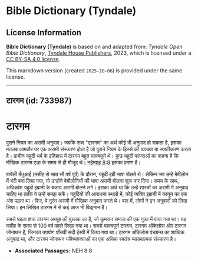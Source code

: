 # Bible Dictionary (Tyndale)

## License Information

**Bible Dictionary (Tyndale)** is based on and adapted from: _Tyndale Open Bible Dictionary_, [Tyndale House Publishers](https://tyndaleopenresources.com/), 2023, which is licensed under a [CC BY-SA 4.0 license](https://creativecommons.org/licenses/by-sa/4.0/legalcode.en).

This markdown version (created `2025-10-06`) is provided under the same license.



--------------------------------

## टारगम (id: 733987)

टारगम
=====

पुराने नियम का अरामी अनुवाद। जबकि शब्द "टारगम" का अर्थ कोई भी अनुवाद हो सकता है, इसका मतलब आमतौर पर एक अरामी संस्करण होता है जो पुराने नियम के हिस्से की व्याख्या या स्पष्टीकरण करता है। प्राचीन यहूदी धर्म के इतिहास में टारगम बहुत महत्वपूर्ण थे। कुछ यहूदी परंपराओं का कहना है कि मौखिक टारगम एज्रा के समय से ही मौजूद थे। [नहेम्याह 8:8](https://ref.ly/Neh8:8) इसका प्रमाण है।

बाबेली बँधुआई (मसीह से सात सौ वर्ष पूर्व) के दौरान, यहूदी इब्री भाषा बोलते थे। लेकिन जब उन्हें बेबीलोन में बंदी बना लिया गया, तो उन्होंने बेबीलोनियों की भाषा अरामी बोलना शुरू कर दिया। समय के साथ, अधिकांश यहूदी इब्रानी के बजाय अरामी बोलने लगे। इसका अर्थ था कि उन्हें शास्त्रों का अरामी में अनुवाद चाहिए था ताकि वे उन्हें समझ सकें। यहूदियों की आराधना स्थलों में, कोई व्यक्ति इब्रानी में कानून का एक अंश पढ़ता था। फिर, वे तुरंत अरामी में मौखिक अनुवाद करते थे। बाद में, लोगों ने इन अनुवादों को लिख लिया। इन लिखित टारगम में से कई आज भी विद्यमान हैं।

सबसे पहला ज्ञात टारगम अय्यूब की पुस्तक का है, जो कुमरान समाज की एक गुफा में पाया गया था। यह मसीह के समय से 100 वर्ष पहले लिखा गया था। सबसे महत्वपूर्ण टारगम, टारगम ओंकेलोस और टारगम जोनाथन हैं, जिनका उपयोग पाँचवीं सदी ईस्वी में किया गया था। टारगम ओंकेलोस पंचग्रन्थ का शाब्दिक अनुवाद था, और टारगम जोनाथन भविष्यवक्ताओं का एक अधिक स्वतंत्र व्याख्यात्मक संस्करण है।

* **Associated Passages:** NEH 8:8

